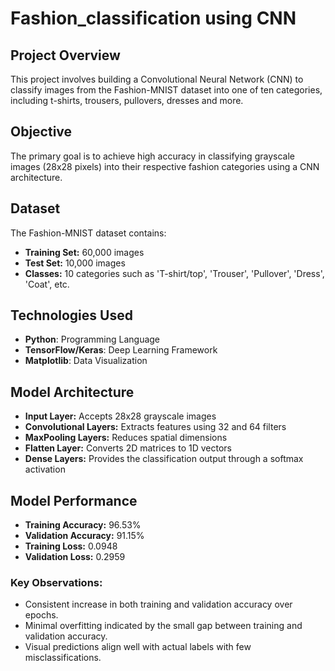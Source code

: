 # Fashion_classification using CNN


## Project Overview
This project involves building a Convolutional Neural Network (CNN) to classify images from the Fashion-MNIST dataset into one of ten categories, including t-shirts, trousers, pullovers, dresses and more.

## Objective
The primary goal is to achieve high accuracy in classifying grayscale images (28x28 pixels) into their respective fashion categories using a CNN architecture.

## Dataset
The Fashion-MNIST dataset contains:
- **Training Set:** 60,000 images
- **Test Set:** 10,000 images
- **Classes:** 10 categories such as 'T-shirt/top', 'Trouser', 'Pullover', 'Dress', 'Coat', etc.

## Technologies Used
- **Python**: Programming Language
- **TensorFlow/Keras**: Deep Learning Framework
- **Matplotlib**: Data Visualization

## Model Architecture
- **Input Layer:** Accepts 28x28 grayscale images
- **Convolutional Layers:** Extracts features using 32 and 64 filters
- **MaxPooling Layers:** Reduces spatial dimensions
- **Flatten Layer:** Converts 2D matrices to 1D vectors
- **Dense Layers:** Provides the classification output through a softmax activation

## Model Performance
- **Training Accuracy:** 96.53%
- **Validation Accuracy:** 91.15%
- **Training Loss:** 0.0948
- **Validation Loss:** 0.2959

### Key Observations:
- Consistent increase in both training and validation accuracy over epochs.
- Minimal overfitting indicated by the small gap between training and validation accuracy.
- Visual predictions align well with actual labels with few misclassifications.

